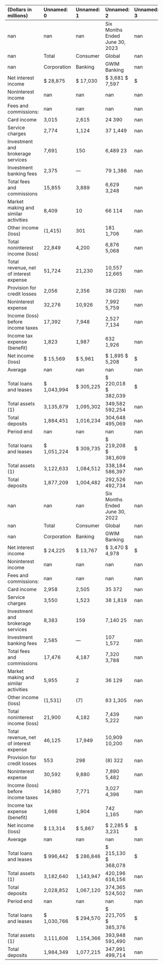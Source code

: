 | (Dollars in millions)                  | Unnamed: 0   | Unnamed: 1   | Unnamed: 2                     | Unnamed: 3   | Unnamed: 4   | Unnamed: 5   | Unnamed: 6   |
|:---------------------------------------|:-------------|:-------------|:-------------------------------|:-------------|:-------------|:-------------|:-------------|
| nan                                    | nan          | nan          | Six Months Ended June 30, 2023 | nan          | nan          | nan          | nan          |
| nan                                    | Total        | Consumer     | Global                         | nan          | Global       | nan          | All          |
| nan                                    | Corporation  | Banking      | GWIM Banking                   | nan          | Markets      | nan          | Other        |
| Net interest income                    | $ 28,875     | $ 17,030     | $ 3,681 $ 7,597                | $            | 406          | $            | 161          |
| Noninterest income                     | nan          | nan          | nan                            | nan          | nan          | nan          | nan          |
| Fees and commissions:                  | nan          | nan          | nan                            | nan          | nan          | nan          | nan          |
| Card income                            | 3,015        | 2,615        | 24 390                         | nan          | 35           | nan          | (49)         |
| Service charges                        | 2,774        | 1,124        | 37 1,449                       | nan          | 163          | nan          | 1            |
| Investment and brokerage services      | 7,691        | 150          | 6,489 23                       | nan          | 1,032        | nan          | (3)          |
| Investment banking fees                | 2,375        | —            | 79 1,386                       | nan          | 972          | nan          | (62)         |
| Total fees and commissions             | 15,855       | 3,889        | 6,629 3,248                    | nan          | 2,202        | nan          | (113)        |
| Market making and similar activities   | 8,409        | 10           | 66 114                         | nan          | 7,807        | nan          | 412          |
| Other income (loss)                    | (1,415)      | 301          | 181 1,706                      | nan          | 82           | nan          | (3,685)      |
| Total noninterest income (loss)        | 22,849       | 4,200        | 6,876 5,068                    | nan          | 10,091       | nan          | (3,386)      |
| Total revenue, net of interest expense | 51,724       | 21,230       | 10,557 12,665                  | nan          | 10,497       | nan          | (3,225)      |
| Provision for credit losses            | 2,056        | 2,356        | 38 (228)                       | nan          | (57)         | nan          | (53)         |
| Noninterest expense                    | 32,276       | 10,926       | 7,992 5,759                    | nan          | 6,700        | nan          | 899          |
| Income (loss) before income taxes      | 17,392       | 7,948        | 2,527 7,134                    | nan          | 3,854        | nan          | (4,071)      |
| Income tax expense (benefit)           | 1,823        | 1,987        | 632 1,926                      | nan          | 1,060        | nan          | (3,782)      |
| Net income (loss)                      | $ 15,569     | $ 5,961      | $ 1,895 $ 5,208                | $            | 2,794        | $            | (289)        |
| Average                                | nan          | nan          | nan                            | nan          | nan          | nan          | nan          |
| Total loans and leases                 | $ 1,043,994  | $ 305,225    | $ 220,018 $ 382,039            | $            | 126,802      | $            | 9,910        |
| Total assets (1)                       | 3,135,879    | 1,095,302    | 349,582 592,254                | nan          | 873,727      | nan          | 225,014      |
| Total deposits                         | 1,884,451    | 1,016,234    | 304,648 495,069                | nan          | 34,658       | nan          | 33,842       |
| Period end                             | nan          | nan          | nan                            | nan          | nan          | nan          | nan          |
| Total loans and leases                 | $ 1,051,224  | $ 309,735    | $ 219,208 $ 381,609            | $            | 131,128      | $            | 9,544        |
| Total assets (1)                       | 3,122,633    | 1,084,512    | 338,184 586,397                | nan          | 851,206      | nan          | 262,334      |
| Total deposits                         | 1,877,209    | 1,004,482    | 292,526 492,734                | nan          | 33,049       | nan          | 54,418       |
| nan                                    | nan          | nan          | Six Months Ended June 30, 2022 | nan          | nan          | nan          | nan          |
| nan                                    | Total        | Consumer     | Global                         | nan          | Global       | nan          | All          |
| nan                                    | Corporation  | Banking      | GWIM Banking                   | nan          | Markets      | nan          | Other        |
| Net interest income                    | $ 24,225     | $ 13,767     | $ 3,470 $ 4,978                | $            | 1,974        | $            | 36           |
| Noninterest income                     | nan          | nan          | nan                            | nan          | nan          | nan          | nan          |
| Fees and commissions:                  | nan          | nan          | nan                            | nan          | nan          | nan          | nan          |
| Card income                            | 2,958        | 2,505        | 35 372                         | nan          | 31           | nan          | 15           |
| Service charges                        | 3,550        | 1,523        | 38 1,819                       | nan          | 165          | nan          | 5            |
| Investment and brokerage services      | 8,383        | 159          | 7,140 25                       | nan          | 1,063        | nan          | (4)          |
| Investment banking fees                | 2,585        | —            | 107 1,572                      | nan          | 1,043        | nan          | (137)        |
| Total fees and commissions             | 17,476       | 4,187        | 7,320 3,788                    | nan          | 2,302        | nan          | (121)        |
| Market making and similar activities   | 5,955        | 2            | 36 129                         | nan          | 5,847        | nan          | (59)         |
| Other income (loss)                    | (1,531)      | (7)          | 83 1,305                       | nan          | (329)        | nan          | (2,583)      |
| Total noninterest income (loss)        | 21,900       | 4,182        | 7,439 5,222                    | nan          | 7,820        | nan          | (2,763)      |
| Total revenue, net of interest expense | 46,125       | 17,949       | 10,909 10,200                  | nan          | 9,794        | nan          | (2,727)      |
| Provision for credit losses            | 553          | 298          | (8) 322                        | nan          | 13           | nan          | (72)         |
| Noninterest expense                    | 30,592       | 9,880        | 7,890 5,482                    | nan          | 6,226        | nan          | 1,114        |
| Income (loss) before income taxes      | 14,980       | 7,771        | 3,027 4,396                    | nan          | 3,555        | nan          | (3,769)      |
| Income tax expense (benefit)           | 1,666        | 1,904        | 742 1,165                      | nan          | 942          | nan          | (3,087)      |
| Net income (loss)                      | $ 13,314     | $ 5,867      | $ 2,285 $ 3,231                | $            | 2,613        | $            | (682)        |
| Average                                | nan          | nan          | nan                            | nan          | nan          | nan          | nan          |
| Total loans and leases                 | $ 996,442    | $ 286,846    | $ 215,130 $ 368,078            | $            | 111,492      | $            | 14,896       |
| Total assets (1)                       | 3,182,640    | 1,143,947    | 420,196 616,156                | nan          | 862,753      | nan          | 139,588      |
| Total deposits                         | 2,028,852    | 1,067,120    | 374,365 524,502                | nan          | 42,784       | nan          | 20,081       |
| Period end                             | nan          | nan          | nan                            | nan          | nan          | nan          | nan          |
| Total loans and leases                 | $ 1,030,766  | $ 294,570    | $ 221,705 $ 385,376            | $            | 118,290      | $            | 10,825       |
| Total assets (1)                       | 3,111,606    | 1,154,366    | 393,948 591,490                | nan          | 835,129      | nan          | 136,673      |
| Total deposits                         | 1,984,349    | 1,077,215    | 347,991 499,714                | nan          | 40,055       | nan          | 19,374       |